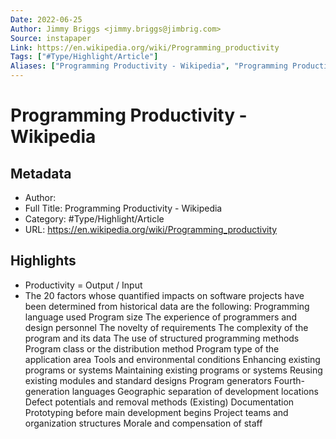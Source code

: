 ```yaml
---
Date: 2022-06-25
Author: Jimmy Briggs <jimmy.briggs@jimbrig.com>
Source: instapaper
Link: https://en.wikipedia.org/wiki/Programming_productivity
Tags: ["#Type/Highlight/Article"]
Aliases: ["Programming Productivity - Wikipedia", "Programming Productivity - Wikipedia"]
---
```

# Programming Productivity - Wikipedia

## Metadata
- Author: 
- Full Title: Programming Productivity - Wikipedia
- Category: #Type/Highlight/Article
- URL: https://en.wikipedia.org/wiki/Programming_productivity

## Highlights
- Productivity = Output / Input
- The 20 factors whose quantified impacts on software projects have been determined from historical data are the following:
  Programming language used
  Program size
  The experience of programmers and design personnel
  The novelty of requirements
  The complexity of the program and its data
  The use of structured programming methods
  Program class or the distribution method
  Program type of the application area
  Tools and environmental conditions
  Enhancing existing programs or systems
  Maintaining existing programs or systems
  Reusing existing modules and standard designs
  Program generators
  Fourth-generation languages
  Geographic separation of development locations
  Defect potentials and removal methods
  (Existing) Documentation
  Prototyping before main development begins
  Project teams and organization structures
  Morale and compensation of staff
